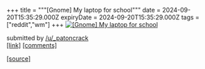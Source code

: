 +++
title = """[Gnome] My laptop for school"""
date = 2024-09-20T15:35:29.000Z
expiryDate = 2024-09-20T15:35:29.000Z
tags = ["reddit","wm"]
+++
[![[Gnome] My laptop for school ](https://b.thumbs.redditmedia.com/lDGLv7c7mOTk-HrpmHnZ1O07brWvnrDC56J3X35GG1U.jpg "[Gnome] My laptop for school ")](https://www.reddit.com/r/unixporn/comments/1flexp4/gnome_my_laptop_for_school/)

submitted by [/u/\_patoncrack](https://www.reddit.com/user/_patoncrack)  
[\[link\]](https://www.reddit.com/gallery/1flexp4) [\[comments\]](https://www.reddit.com/r/unixporn/comments/1flexp4/gnome_my_laptop_for_school/)

[[source]](https://www.reddit.com/r/unixporn/comments/1flexp4/gnome_my_laptop_for_school/)
